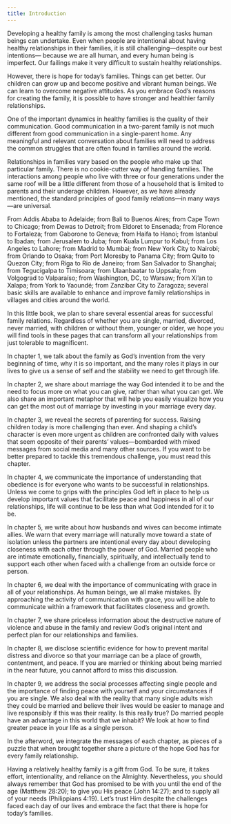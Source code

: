 ```yaml
---
title: Introduction
---
```


Developing a healthy family is among the most challenging tasks human beings can undertake. Even when people are intentional about having healthy relationships in their families, it is still challenging—despite our best intentions— because we are all human, and every human being is imperfect. Our failings make it very difficult to sustain healthy relationships.

However, there is hope for today’s families. Things can get better. Our children can grow up and become positive and vibrant human beings. We can learn to overcome negative attitudes. As you embrace God’s reasons for creating the family, it is possible to have stronger and healthier family relationships.

One of the important dynamics in healthy families is the quality of their communication. Good communication in a two-parent family is not much different from good communication in a single-parent home. Any meaningful and relevant conversation about families will need to address the common struggles that are often found in families around the world.

Relationships in families vary based on the people who make up that particular family. There is no cookie-cutter way of handling families. The interactions among people who live with three or four generations under the same roof will be a little different from those of a household that is limited to parents and their underage children. However, as we have already mentioned, the standard principles of good family relations—in many ways—are universal.

From Addis Ababa to Adelaide; from Bali to Buenos Aires; from Cape Town to Chicago; from Dewas to Detroit; from Eldoret to Ensenada; from Florence to Fortaleza; from Gaborone to Geneva; from Haifa to Hanoi; from Istanbul to Ibadan; from Jerusalem to Juba; from Kuala Lumpur to Kabul; from Los Angeles to Lahore; from Madrid to Mumbai; from New York City to Nairobi; from Orlando to Osaka; from Port Moresby to Panama City; from Quito to Quezon City; from Riga to Rio de Janeiro; from San Salvador to Shanghai; from Tegucigalpa to Timisoara; from Ulaanbaatar to Uppsala; from Volgograd to Valparaíso; from Washington, DC, to Warsaw; from Xi’an to Xalapa; from York to Yaoundé; from Zanzibar City to Zaragoza; several basic skills are available to enhance and improve family relationships in villages and cities around the world.

In this little book, we plan to share several essential areas for successful family relations. Regardless of whether you are single, married, divorced, never married, with children or without them, younger or older, we hope you will find tools in these pages that can transform all your relationships from just tolerable to magnificent.

In chapter 1, we talk about the family as God’s invention from the very beginning of time, why it is so important, and the many roles it plays in our lives to give us a sense of self and the stability we need to get through life.

In chapter 2, we share about marriage the way God intended it to be and the need to focus more on what you can give, rather than what you can get. We also share an important metaphor that will help you easily visualize how you can get the most out of marriage by investing in your marriage every day.

In chapter 3, we reveal the secrets of parenting for success. Raising children today is more challenging than ever. And shaping a child’s character is even more urgent as children are confronted daily with values that seem opposite of their parents’ values—bombarded with mixed messages from social media and many other sources. If you want to be better prepared to tackle this tremendous challenge, you must read this chapter.

In chapter 4, we communicate the importance of understanding that obedience is for everyone who wants to be successful in relationships. Unless we come to grips with the principles God left in place to help us develop important values that facilitate peace and happiness in all of our relationships, life will continue to be less than what God intended for it to be.

In chapter 5, we write about how husbands and wives can become intimate allies. We warn that every marriage will naturally move toward a state of isolation unless the partners are intentional every day about developing closeness with each other through the power of God. Married people who are intimate emotionally, financially, spiritually, and intellectually tend to support each other when faced with a challenge from an outside force or person.

In chapter 6, we deal with the importance of communicating with grace in all of your relationships. As human beings, we all make mistakes. By approaching the activity of communication with grace, you will be able to communicate within a framework that facilitates closeness and growth.

In chapter 7, we share priceless information about the destructive nature of violence and abuse in the family and review God’s original intent and perfect plan for our relationships and families.

In chapter 8, we disclose scientific evidence for how to prevent marital distress and divorce so that your marriage can be a place of growth, contentment, and peace. If you are married or thinking about being married in the near future, you cannot afford to miss this discussion.

In chapter 9, we address the social processes affecting single people and the importance of finding peace with yourself and your circumstances if you are single. We also deal with the reality that many single adults wish they could be married and believe their lives would be easier to manage and live responsibly if this was their reality. Is this really true? Do married people have an advantage in this world that we inhabit? We look at how to find greater peace in your life as a single person.

In the afterword, we integrate the messages of each chapter, as pieces of a puzzle that when brought together share a picture of the hope God has for every family relationship.

Having a relatively healthy family is a gift from God. To be sure, it takes effort, intentionality, and reliance on the Almighty. Nevertheless, you should always remember that God has promised to be with you until the end of the age (Matthew 28:20); to give you His peace (John 14:27); and to supply all of your needs (Philippians 4:19). Let’s trust Him despite the challenges faced each day of our lives and embrace the fact that there is hope for today’s families.